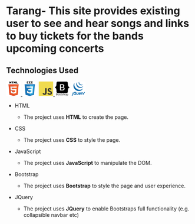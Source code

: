 # Tarang- This site provides existing user to see and hear songs and links to buy tickets for the bands upcoming concerts
## Technologies Used
<p align="left">
    <a href="https://www.w3.org/html/" target="_blank" rel="noreferrer"> <img src="https://raw.githubusercontent.com/devicons/devicon/master/icons/html5/html5-original-wordmark.svg" alt="html5" width="40" height="40"/> </a> 
   <a href="https://www.w3schools.com/css/" target="_blank" rel="noreferrer">
   <img src="https://raw.githubusercontent.com/devicons/devicon/master/icons/css3/css3-original-wordmark.svg" alt="css3" width="40" height="40"/></a>  
    <a href="https://developer.mozilla.org/en-US/docs/Web/JavaScript" target="_blank" rel="noreferrer"> <img src="https://raw.githubusercontent.com/devicons/devicon/master/icons/javascript/javascript-original.svg" alt="javascript" width="40" height="40"/> </a> 
   <a href="https://getbootstrap.com" target="_blank" rel="noreferrer"> 
   <img src="https://raw.githubusercontent.com/devicons/devicon/master/icons/bootstrap/bootstrap-plain-wordmark.svg" alt="bootstrap" width="40" height="40"/></a> 
    <a href="https://getbootstrap.com" target="_blank" rel="noreferrer"> 
   <img src="https://raw.githubusercontent.com/devicons/devicon/master/icons/jquery/jquery-plain-wordmark.svg" alt="jquery" width="40" height="40"/></a> 
    </p>   
    
- HTML
    - The project uses **HTML** to create the page.

- CSS
    - The project uses **CSS** to style the page.

- JavaScript
    - The project uses **JavaScript** to manipulate the DOM.

- Bootstrap
    - The project uses **Bootstrap** to style the page and user experience.

- JQuery
    - The project uses **JQuery** to enable Bootstraps full functionality (e.g. collapsible navbar etc)
